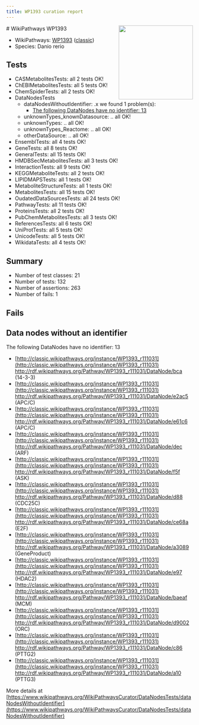 ```yaml
---
title: WP1393 curation report
---
```


<img style="float: right; width: 200px" src="https://upload.wikimedia.org/wikipedia/commons/thumb/8/83/Wplogo_with_text_500.png/640px-Wplogo_with_text_500.png" />
# WikiPathways WP1393

* WikiPathways: [WP1393](https://wikipathways.org/pathways/WP1393) ([classic](https://classic.wikipathways.org/instance/WP1393))
* Species: Danio rerio
## Tests
* CASMetabolitesTests: all 2 tests OK!
* ChEBIMetabolitesTests: all 5 tests OK!
* ChemSpiderTests: all 2 tests OK!
* DataNodesTests
    * dataNodesWithoutIdentifier: .x we found 1 problem(s):
        * [The following DataNodes have no identifier: 13](#8792c493)
    * unknownTypes_knownDatasource: .. all OK!
    * unknownTypes: .. all OK!
    * unknownTypes_Reactome: .. all OK!
    * otherDataSource: .. all OK!
* EnsemblTests: all 4 tests OK!
* GeneTests: all 8 tests OK!
* GeneralTests: all 15 tests OK!
* HMDBSecMetabolitesTests: all 3 tests OK!
* InteractionTests: all 9 tests OK!
* KEGGMetaboliteTests: all 2 tests OK!
* LIPIDMAPSTests: all 1 tests OK!
* MetaboliteStructureTests: all 1 tests OK!
* MetabolitesTests: all 15 tests OK!
* OudatedDataSourcesTests: all 24 tests OK!
* PathwayTests: all 11 tests OK!
* ProteinsTests: all 2 tests OK!
* PubChemMetabolitesTests: all 3 tests OK!
* ReferencesTests: all 6 tests OK!
* UniProtTests: all 5 tests OK!
* UnicodeTests: all 5 tests OK!
* WikidataTests: all 4 tests OK!


## Summary

* Number of test classes: 21
* Number of tests: 132
* Number of assertions: 263
* Number of fails: 1

## Fails

<a name="8792c493" />

## Data nodes without an identifier

The following DataNodes have no identifier: 13

* [http://classic.wikipathways.org/instance/WP1393_r111031](http://classic.wikipathways.org/instance/WP1393_r111031) http://rdf.wikipathways.org/Pathway/WP1393_r111031/DataNode/bca (14-3-3)
* [http://classic.wikipathways.org/instance/WP1393_r111031](http://classic.wikipathways.org/instance/WP1393_r111031) http://rdf.wikipathways.org/Pathway/WP1393_r111031/DataNode/e2ac5 (APC/C)
* [http://classic.wikipathways.org/instance/WP1393_r111031](http://classic.wikipathways.org/instance/WP1393_r111031) http://rdf.wikipathways.org/Pathway/WP1393_r111031/DataNode/e61c6 (APC/C)
* [http://classic.wikipathways.org/instance/WP1393_r111031](http://classic.wikipathways.org/instance/WP1393_r111031) http://rdf.wikipathways.org/Pathway/WP1393_r111031/DataNode/dec (ARF)
* [http://classic.wikipathways.org/instance/WP1393_r111031](http://classic.wikipathways.org/instance/WP1393_r111031) http://rdf.wikipathways.org/Pathway/WP1393_r111031/DataNode/f5f (ASK)
* [http://classic.wikipathways.org/instance/WP1393_r111031](http://classic.wikipathways.org/instance/WP1393_r111031) http://rdf.wikipathways.org/Pathway/WP1393_r111031/DataNode/d88 (CDC25C)
* [http://classic.wikipathways.org/instance/WP1393_r111031](http://classic.wikipathways.org/instance/WP1393_r111031) http://rdf.wikipathways.org/Pathway/WP1393_r111031/DataNode/ce68a (E2F)
* [http://classic.wikipathways.org/instance/WP1393_r111031](http://classic.wikipathways.org/instance/WP1393_r111031) http://rdf.wikipathways.org/Pathway/WP1393_r111031/DataNode/a3089 (GeneProduct)
* [http://classic.wikipathways.org/instance/WP1393_r111031](http://classic.wikipathways.org/instance/WP1393_r111031) http://rdf.wikipathways.org/Pathway/WP1393_r111031/DataNode/e97 (HDAC2)
* [http://classic.wikipathways.org/instance/WP1393_r111031](http://classic.wikipathways.org/instance/WP1393_r111031) http://rdf.wikipathways.org/Pathway/WP1393_r111031/DataNode/baeaf (MCM)
* [http://classic.wikipathways.org/instance/WP1393_r111031](http://classic.wikipathways.org/instance/WP1393_r111031) http://rdf.wikipathways.org/Pathway/WP1393_r111031/DataNode/d9002 (ORC)
* [http://classic.wikipathways.org/instance/WP1393_r111031](http://classic.wikipathways.org/instance/WP1393_r111031) http://rdf.wikipathways.org/Pathway/WP1393_r111031/DataNode/c86 (PTTG2)
* [http://classic.wikipathways.org/instance/WP1393_r111031](http://classic.wikipathways.org/instance/WP1393_r111031) http://rdf.wikipathways.org/Pathway/WP1393_r111031/DataNode/a10 (PTTG3)


More details at [https://www.wikipathways.org/WikiPathwaysCurator/DataNodesTests/dataNodesWithoutIdentifier](https://www.wikipathways.org/WikiPathwaysCurator/DataNodesTests/dataNodesWithoutIdentifier)

